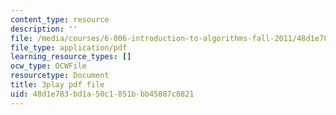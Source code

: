 ```yaml
---
content_type: resource
description: ''
file: /media/courses/6-006-introduction-to-algorithms-fall-2011/48d1e783bd1a50c1851bbb45887c0821_wFP5VHGHFdk.pdf
file_type: application/pdf
learning_resource_types: []
ocw_type: OCWFile
resourcetype: Document
title: 3play pdf file
uid: 48d1e783-bd1a-50c1-851b-bb45887c0821
---
```

